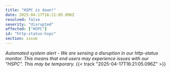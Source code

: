 ```yaml
---
title: "HSPC is down!"
date: 2025-04-17T16:21:05.096Z
resolved: false
severity: "disrupted"
affected: ["HSPC"]
id: "http-status-hspc"
section: issue
---
```


**Automated system alert* - We are sensing a disruption in our http-status monitor. This means that end users may experience issues with our "HSPC". This may be temporary.* {{< track "2025-04-17T16:21:05.096Z" >}}
